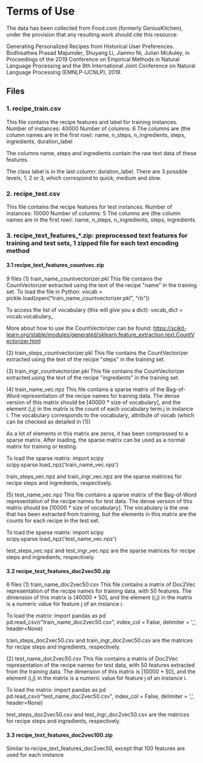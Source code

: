 # Terms of Use

The data has been collected from Food.com (formerly GeniusKitchen), under the provision that any resulting work should cite this resource:

Generating Personalized Recipes from Historical User Preferences. Bodhisattwa Prasad Majumder, Shuyang Li, Jianmo Ni, Julian McAuley, in Proceedings of the 2019 Conference on Empirical Methods in Natural Language Processing and the 9th International Joint Conference on Natural Language Processing (EMNLP-IJCNLP), 2019.


## Files

### 1. recipe_train.csv
This file contains the recipe features and label for training instances.
Number of instances: 40000
Number of columns: 6
The columns are (the column names are in the first row):
	name, n_steps, n_ingredients, steps, ingredients, duration_label

The columns name, steps and ingredients contain the raw text data of these features.

The class label is in the last column: duration_label. There are 3 possible levels, 1, 2 or 3, which correspond to quick, medium and slow.

### 2. recipe_test.csv
This file contains the recipe features for test instances.
Number of instances: 10000
Number of columns: 5
The columns are (the column names are in the first row):
	name, n_steps, n_ingredients, steps, ingredients


### 3. recipe_text_features_*.zip: preprocessed text features for training and test sets, 1 zipped file for each text encoding method

#### 3.1 recipe_text_features_countvec.zip
9 files
(1) train_name_countvectorizer.pkl
This file contains the CountVectorizer extracted using the text of the recipe "name" in the training set.
To load the file in Python:
	vocab = pickle.load(open("train_name_countvectorizer.pkl", "rb"))
	
To access the list of vocabulary (this will give you a dict):
	vocab_dict = vocab.vocabulary_
	
More about how to use the CountVectorizer can be found: https://scikit-learn.org/stable/modules/generated/sklearn.feature_extraction.text.CountVectorizer.html

(2) train_steps_countvectorizer.pkl
This file contains the CountVectorizer extracted using the text of the recipe "steps" in the training set.

(3) train_ingr_countvectorizer.pkl
This file contains the CountVectorizer extracted using the text of the recipe "ingredients" in the training set.

(4) train_name_vec.npz
This file contains a sparse matrix of the Bag-of-Word representation of the recipe names for training data.
The dense version of this matrix should be [40000 * size of vocabulary], and the element (i,j) in the matrix is the count of each vocabulary term j in instance i. The vocabulary corresponds to the vocabulary_ attribute of vocab (which can be checked as detailed in (1))

As a lot of elements in this matrix are zeros, it has been compressed to a sparse matrix. After loading, the sparse matrix can be used as a normal matrix for training or testing.

To load the sparse matrix:
	import scipy
	scipy.sparse.load_npz('train_name_vec.npz')

train_steps_vec.npz and train_ingr_vec.npz are the sparse matrices for recipe steps and ingredients, respectively.

(5) test_name_vec.npz
This file contains a sparse matrix of the Bag-of-Word representation of the recipe names for test data. 
The dense version of this matrix should be [10000 * size of vocabulary]. The vocabulary is the one that has been extracted from training, but the elements in this matrix are the counts for each recipe in the test set.

To load the sparse matrix:
	import scipy
	scipy.sparse.load_npz('test_name_vec.npz')
	
test_steps_vec.npz and test_ingr_vec.npz are the sparse matrices for recipe steps and ingredients, respectively.

#### 3.2 recipe_text_features_doc2vec50.zip
6 files
(1) train_name_doc2vec50.csv
This file contains a matrix of Doc2Vec representation of the recipe names for training data, with 50 features.
The dimension of this matrix is [40000 * 50], and the element (i,j) in the matrix is a numeric value for feature j of an instance i. 

To load the matrix:
	import pandas as pd
	pd.read_csv(r"train_name_doc2vec50.csv", index_col = False, delimiter = ',', header=None)

train_steps_doc2vec50.csv and train_ingr_doc2vec50.csv are the matrices for recipe steps and ingredients, respectively.

(2) test_name_doc2vec50.csv
This file contains a matrix of Doc2Vec representation of the recipe names for test data, with 50 features extracted from the training data.
The dimension of this matrix is [10000 * 50], and the element (i,j) in the matrix is a numeric value for feature j of an instance i. 

To load the matrix:
	import pandas as pd
	pd.read_csv(r"test_name_doc2vec50.csv", index_col = False, delimiter = ',', header=None)

test_steps_doc2vec50.csv and test_ingr_doc2vec50.csv are the matrices for recipe steps and ingredients, respectively.

#### 3.3 recipe_text_features_doc2vec100.zip
Similar to recipe_text_features_doc2vec50, except that 100 features are used for each instance
